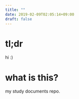 ```yaml
---
title: ""
date: 2019-02-09T02:05:14+09:00
draft: false
---
```


# tl;dr
hi :)

# what is this?
my study documents repo.

